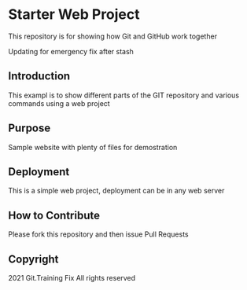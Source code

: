 # Starter Web Project

This repository is for showing how Git and GitHub work together

Updating for emergency fix after stash
## Introduction

This exampl is to show different parts of the GIT repository and various commands using a web project
## Purpose

Sample website with plenty of files for demostration

## Deployment

This is a simple web project, deployment can be in any web server

## How to Contribute
Please fork this repository and then issue Pull Requests

## Copyright
2021 Git.Training Fix All rights reserved

